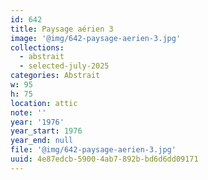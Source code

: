 ```yaml
---
id: 642
title: Paysage aérien 3
image: '@img/642-paysage-aerien-3.jpg'
collections:
  - abstrait
  - selected-july-2025
categories: Abstrait
w: 95
h: 75
location: attic
note: ''
year: '1976'
year_start: 1976
year_end: null
file: '@img/642-paysage-aerien-3.jpg'
uuid: 4e87edcb-5900-4ab7-892b-bd6d6dd09171
---
```


